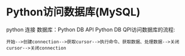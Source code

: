 Python访问数据库(MySQL)
========
python 连接 数据库：Python DB API
Python DB QPI访问数据库的流程:
```
开始-->创建connection-->获取cursor-->执行命令、获取数据、处理数据-->关闭cursor-->关闭connection
```
